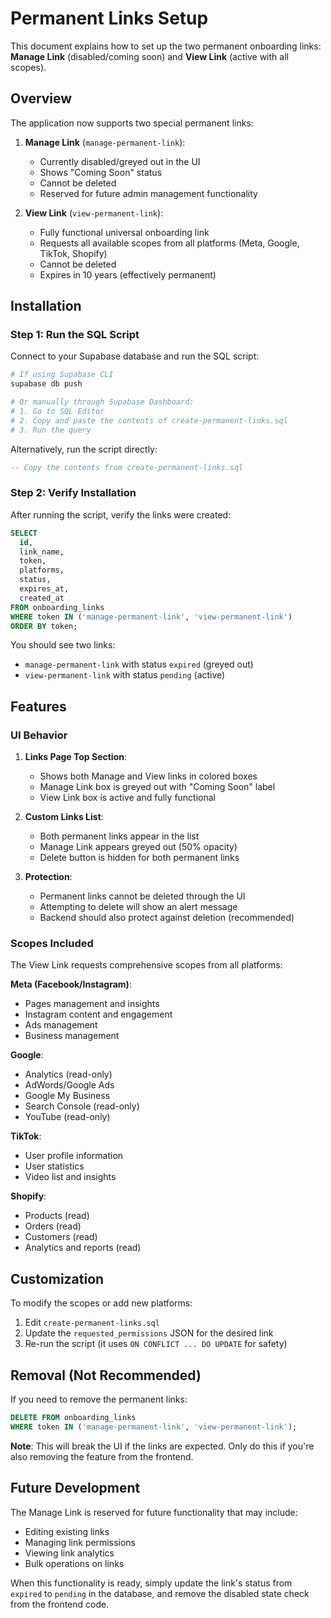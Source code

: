 # Permanent Links Setup

This document explains how to set up the two permanent onboarding links: **Manage Link** (disabled/coming soon) and **View Link** (active with all scopes).

## Overview

The application now supports two special permanent links:

1. **Manage Link** (`manage-permanent-link`):
   - Currently disabled/greyed out in the UI
   - Shows "Coming Soon" status
   - Cannot be deleted
   - Reserved for future admin management functionality

2. **View Link** (`view-permanent-link`):
   - Fully functional universal onboarding link
   - Requests all available scopes from all platforms (Meta, Google, TikTok, Shopify)
   - Cannot be deleted
   - Expires in 10 years (effectively permanent)

## Installation

### Step 1: Run the SQL Script

Connect to your Supabase database and run the SQL script:

```bash
# If using Supabase CLI
supabase db push

# Or manually through Supabase Dashboard:
# 1. Go to SQL Editor
# 2. Copy and paste the contents of create-permanent-links.sql
# 3. Run the query
```

Alternatively, run the script directly:

```sql
-- Copy the contents from create-permanent-links.sql
```

### Step 2: Verify Installation

After running the script, verify the links were created:

```sql
SELECT 
  id,
  link_name,
  token,
  platforms,
  status,
  expires_at,
  created_at
FROM onboarding_links
WHERE token IN ('manage-permanent-link', 'view-permanent-link')
ORDER BY token;
```

You should see two links:
- `manage-permanent-link` with status `expired` (greyed out)
- `view-permanent-link` with status `pending` (active)

## Features

### UI Behavior

1. **Links Page Top Section**:
   - Shows both Manage and View links in colored boxes
   - Manage Link box is greyed out with "Coming Soon" label
   - View Link box is active and fully functional

2. **Custom Links List**:
   - Both permanent links appear in the list
   - Manage Link appears greyed out (50% opacity)
   - Delete button is hidden for both permanent links

3. **Protection**:
   - Permanent links cannot be deleted through the UI
   - Attempting to delete will show an alert message
   - Backend should also protect against deletion (recommended)

### Scopes Included

The View Link requests comprehensive scopes from all platforms:

**Meta (Facebook/Instagram)**:
- Pages management and insights
- Instagram content and engagement
- Ads management
- Business management

**Google**:
- Analytics (read-only)
- AdWords/Google Ads
- Google My Business
- Search Console (read-only)
- YouTube (read-only)

**TikTok**:
- User profile information
- User statistics
- Video list and insights

**Shopify**:
- Products (read)
- Orders (read)
- Customers (read)
- Analytics and reports (read)

## Customization

To modify the scopes or add new platforms:

1. Edit `create-permanent-links.sql`
2. Update the `requested_permissions` JSON for the desired link
3. Re-run the script (it uses `ON CONFLICT ... DO UPDATE` for safety)

## Removal (Not Recommended)

If you need to remove the permanent links:

```sql
DELETE FROM onboarding_links
WHERE token IN ('manage-permanent-link', 'view-permanent-link');
```

**Note**: This will break the UI if the links are expected. Only do this if you're also removing the feature from the frontend.

## Future Development

The Manage Link is reserved for future functionality that may include:
- Editing existing links
- Managing link permissions
- Viewing link analytics
- Bulk operations on links

When this functionality is ready, simply update the link's status from `expired` to `pending` in the database, and remove the disabled state check from the frontend code.

